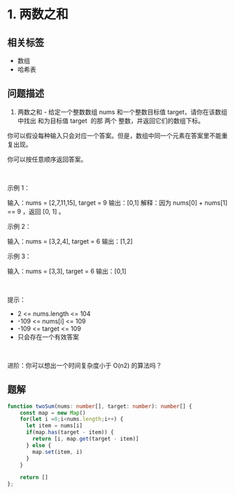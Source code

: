 
# 1. 两数之和

## 相关标签

- 数组
- 哈希表

## 问题描述 

1. 两数之和 - 给定一个整数数组 nums 和一个整数目标值 target，请你在该数组中找出 和为目标值 target  的那 两个 整数，并返回它们的数组下标。

你可以假设每种输入只会对应一个答案。但是，数组中同一个元素在答案里不能重复出现。

你可以按任意顺序返回答案。

 

示例 1：


输入：nums = [2,7,11,15], target = 9
输出：[0,1]
解释：因为 nums[0] + nums[1] == 9 ，返回 [0, 1] 。


示例 2：


输入：nums = [3,2,4], target = 6
输出：[1,2]


示例 3：


输入：nums = [3,3], target = 6
输出：[0,1]


 

提示：

 * 2 <= nums.length <= 104
 * -109 <= nums[i] <= 109
 * -109 <= target <= 109
 * 只会存在一个有效答案

 

进阶：你可以想出一个时间复杂度小于 O(n2) 的算法吗？

## 题解


```ts
function twoSum(nums: number[], target: number): number[] {
    const map = new Map()
    for(let i =0;i<nums.length;i++) {
      let item = nums[i]
      if(map.has(target - item)) {
        return [i, map.get(target - item)]
      } else {
        map.set(item, i)
      } 
    }

    return []
};
````